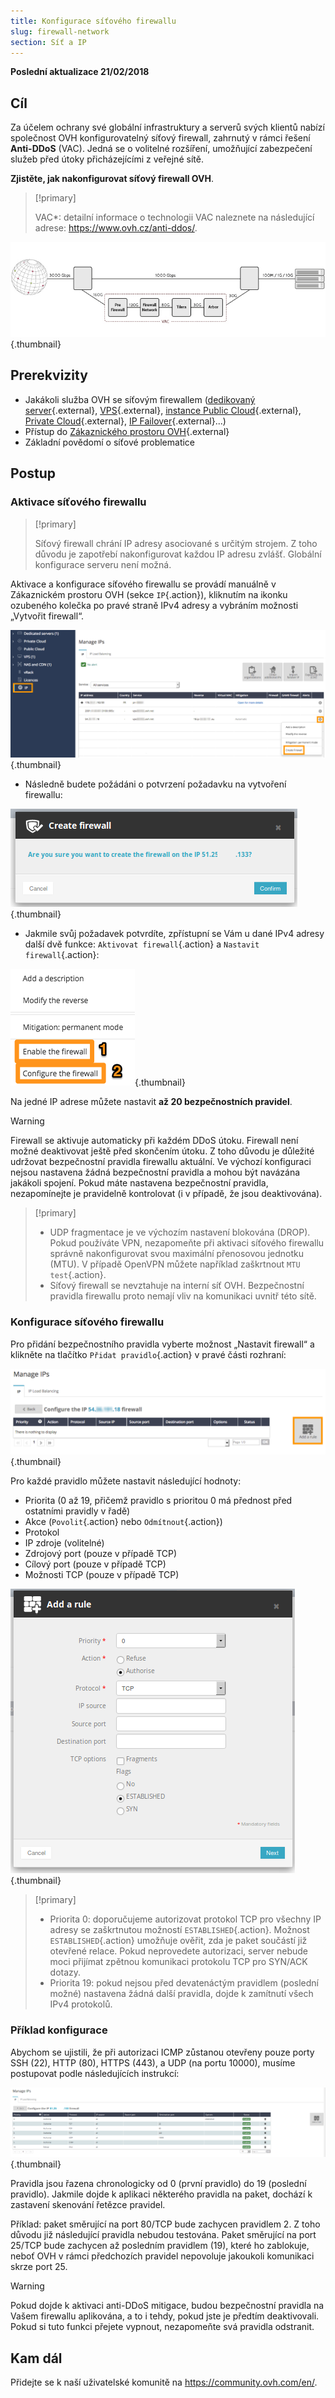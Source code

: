 ```yaml
---
title: Konfigurace síťového firewallu
slug: firewall-network
section: Síť a IP
---
```


**Poslední aktualizace 21/02/2018**

## Cíl

Za účelem ochrany své globální infrastruktury a serverů svých klientů nabízí společnost OVH konfigurovatelný síťový firewall, zahrnutý v rámci řešení **Anti-DDoS** (VAC).  Jedná se o volitelné rozšíření, umožňující zabezpečení služeb před útoky přicházejícími z veřejné sítě.

**Zjistěte, jak nakonfigurovat síťový firewall OVH**.


> [!primary]
>
> VAC*: detailní informace o technologii VAC naleznete na následující adrese: <https://www.ovh.cz/anti-ddos/>.
> 

![VAC detail](images/vac-inside.png){.thumbnail}


## Prerekvizity

- Jakákoli služba OVH se síťovým firewallem ([dedikovaný server](https://www.ovh.cz/dedikovane_servery/){.external}, [VPS](https://www.ovh.cz/vps/){.external}, [instance Public Cloud](https://www.ovh.cz/public-cloud/instances/){.external}, [Private Cloud](https://www.ovh.cz/private-cloud/){.external}, [IP Failover](https://www.ovh.cz/dedikovane_servery/ip_failover.xml){.external}...)
- Přístup do [Zákaznického prostoru OVH](https://www.ovh.com/auth/?action=gotomanager&){.external}
- Základní povědomí o síťové problematice


## Postup

### Aktivace síťového firewallu

> [!primary]
>
> Síťový firewall chrání IP adresy asociované s určitým strojem. Z toho důvodu je zapotřebí nakonfigurovat každou IP adresu zvlášť. Globální konfigurace serveru není možná.
> 

Aktivace a konfigurace síťového firewallu se provádí manuálně v Zákaznickém prostoru OVH (sekce `IP`{.action}), kliknutím na ikonku ozubeného kolečka po pravé straně IPv4 adresy a vybráním možnosti „Vytvořit firewall“.

![Aktivace síťového firewallu](images/firewall_creation.png){.thumbnail}

- Následně budete požádáni o potvrzení požadavku na vytvoření firewallu:

![Potvrzení](images/creationvalid.png){.thumbnail}

- Jakmile svůj požadavek potvrdíte, zpřístupní se Vám u dané IPv4 adresy další dvě funkce: `Aktivovat firewall`{.action} a `Nastavit firewall`{.action}:

![Aktivace konfigurace](images/activationconfig.png){.thumbnail}

Na jedné IP adrese můžete nastavit **až 20 bezpečnostních pravidel**.


> [!warning]
>
> Firewall se aktivuje automaticky při každém DDoS útoku. Firewall není možné deaktivovat ještě před skončením útoku. Z toho důvodu je důležité udržovat bezpečnostní pravidla firewallu aktuální. Ve výchozí konfiguraci nejsou nastavena žádná bezpečnostní pravidla a mohou být navázána jakákoli spojení. Pokud máte nastavena bezpečnostní pravidla, nezapomínejte je pravidelně kontrolovat (i v případě, že jsou deaktivována).
> 



> [!primary]
>
> - UDP fragmentace je ve výchozím nastavení blokována (DROP). Pokud používáte VPN, nezapomeňte při aktivaci síťového firewallu správně nakonfigurovat svou maximální přenosovou jednotku (MTU). V případě OpenVPN můžete například zaškrtnout `MTU test`{.action}.
> - Síťový firewall se nevztahuje na interní síť OVH. Bezpečnostní pravidla firewallu proto nemají vliv na komunikaci uvnitř této sítě.
>


### Konfigurace síťového firewallu

Pro přidání bezpečnostního pravidla vyberte možnost „Nastavit firewall“ a klikněte na tlačítko `Přidat pravidlo`{.action} v pravé části rozhraní:


![Přidat pravidlo](images/ajoutregle1.png){.thumbnail}

Pro každé pravidlo můžete nastavit následující hodnoty:

- Priorita (0 až 19, přičemž pravidlo s prioritou 0 má přednost před ostatními pravidly v řadě)
- Akce (`Povolit`{.action} nebo `Odmítnout`{.action})
- Protokol
- IP zdroje (volitelné)
- Zdrojový port (pouze v případě TCP)
- Cílový port (pouze v případě TCP)
- Možnosti TCP (pouze v případě TCP)


![Přidání pravidla](images/ajoutregle4.png){.thumbnail}


> [!primary]
>
> - Priorita 0: doporučujeme autorizovat protokol TCP pro všechny IP adresy se zaškrtnutou možností `ESTABLISHED`{.action}. Možnost `ESTABLISHED`{.action} umožňuje ověřit, zda je paket součástí již otevřené relace. Pokud neprovedete autorizaci, server nebude moci přijímat zpětnou komunikaci protokolu TCP pro SYN/ACK dotazy.
> - Priorita 19: pokud nejsou před devatenáctým pravidlem (poslední možné) nastavena žádná další pravidla, dojde k zamítnutí všech IPv4 protokolů.
> 


### Příklad konfigurace

Abychom se ujistili, že při autorizaci ICMP zůstanou otevřeny pouze porty SSH (22), HTTP (80), HTTPS (443), a UDP (na portu 10000), musíme postupovat podle následujících instrukcí:

![Příklad konfigurace](images/exemple.png){.thumbnail}

Pravidla jsou řazena chronologicky od 0 (první pravidlo) do 19 (poslední pravidlo). Jakmile dojde k aplikaci některého pravidla na paket, dochází k zastavení skenování řetězce pravidel.

Příklad: paket směrující na port 80/TCP bude zachycen pravidlem 2\. Z toho důvodu již následující pravidla nebudou testována. Paket směrující na port 25/TCP bude zachycen až posledním pravidlem (19), které ho zablokuje, neboť OVH v rámci předchozích pravidel nepovoluje jakoukoli komunikaci skrze port 25.

> [!warning]
>
> Pokud dojde k aktivaci anti-DDoS mitigace, budou bezpečnostní pravidla na Vašem firewallu aplikována, a to i tehdy, pokud jste je předtím deaktivovali. Pokud si tuto funkci přejete vypnout, nezapomeňte svá pravidla odstranit.
> 

## Kam dál

Přidejte se k naší uživatelské komunitě na <https://community.ovh.com/en/>.